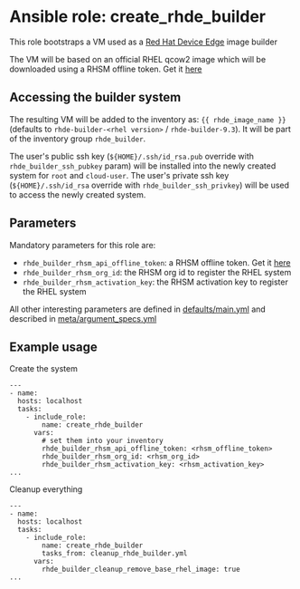 Ansible role: create_rhde_builder
=================================

This role bootstraps a VM used as a [Red Hat Device Edge](https://www.redhat.com/en/technologies/device-edge) image builder

The VM will be based on an official RHEL qcow2 image which will be downloaded using a RHSM offline token. Get it [here][rhsm_offline_token]

Accessing the builder system
----------------------------

The resulting VM will be added to the inventory as: `{{ rhde_image_name }}` (defaults to `rhde-builder-<rhel version>` / `rhde-builder-9.3`).
It will be part of the inventory group `rhde_builder`.

The user's public ssh key (`${HOME}/.ssh/id_rsa.pub` override with `rhde_builder_ssh_pubkey` param) will be installed
into the newly created system for `root` and `cloud-user`. The user's private ssh key (`${HOME}/.ssh/id_rsa` override with `rhde_builder_ssh_privkey`)
will be used to access the newly created system.

Parameters
----------

Mandatory parameters for this role are:
- `rhde_builder_rhsm_api_offline_token`: a RHSM offline token. Get it [here][rhsm_offline_token]
- `rhde_builder_rhsm_org_id`: the RHSM org id to register the RHEL system
- `rhde_builder_rhsm_activation_key`: the RHSM activation key to register the RHEL system

All other interesting parameters are defined in [defaults/main.yml](defaults/main.yml) and described in [meta/argument_specs.yml](meta/argument_specs.yml)

[rhsm_offline_token]: https://access.redhat.com/management/api

Example usage
-------------
Create the system
``` ansible playbook
---
- name:
  hosts: localhost
  tasks:
    - include_role:
        name: create_rhde_builder
      vars:
        # set them into your inventory
        rhde_builder_rhsm_api_offline_token: <rhsm_offline_token>
        rhde_builder_rhsm_org_id: <rhsm_org_id>
        rhde_builder_rhsm_activation_key: <rhsm_activation_key>
...
```

Cleanup everything
```
---
- name:
  hosts: localhost
  tasks:
    - include_role:
        name: create_rhde_builder
        tasks_from: cleanup_rhde_builder.yml
      vars:
        rhde_builder_cleanup_remove_base_rhel_image: true
...
```
